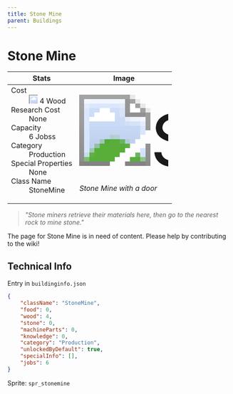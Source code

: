 ```yaml
---
title: Stone Mine
parent: Buildings
---
```

# Stone Mine

[//]: # (Pre-generated content)
<table><thead><tr><th>Stats</th><th>Image</th></tr></thead><tbody><tr><td><dl><dt>Cost</dt><dd><div class="resource-icon"><img style="object-position: -637px -751px;" src="https://tfe2-wiki.github.io/assets/sprites.png"></div> 4 Wood</dd><dt>Research Cost</dt><dd>None</dd><dt>Capacity</dt><dd>6 Jobss</dd><dt>Category</dt><dd>Production</dd><dt>Special Properties</dt><dd>None</dd><dt>Class Name</dt><dd>StoneMine</dd></dl></td><td><style>.building-image {width: 200px;height: 200px;overflow: hidden;position: relative;}.building-image img {image-rendering: pixelated;object-fit: none;transform: scale(10);transform-origin: left top;position: absolute;left: 0;top: 0;}.resource-image {width: 200px;height: 200px;overflow: hidden;position: relative;}.resource-image img {image-rendering: pixelated;object-fit: none;transform: scale(20);transform-origin: left top;position: absolute;left: 0;top: 0;}.building-icon {width: 20px;height: 20px;overflow: hidden;position: relative;display: inline-block;}.building-icon img {image-rendering: pixelated;object-fit: none;transform: scale(1);transform-origin: left top;position: absolute;left: 0;top: 0;}.resource-icon {width: 20px;height: 20px;overflow: hidden;position: relative;display: inline-block;}.resource-icon img {image-rendering: pixelated;object-fit: none;transform: scale(2);transform-origin: left top;position: absolute;left: 0;top: 0;}</style><div class="building-image"><img style="object-position: -458px -969px;" src="https://tfe2-wiki.github.io/assets/sprites.png" alt="Stone Mine Back"><img style="object-position: -436px -969px;" src="https://tfe2-wiki.github.io/assets/sprites.png" alt="Stone Mine"></div><i>Stone Mine with a door</i></td></tr></tbody></table><blockquote><i>"Stone miners retrieve their materials here, then go to the nearest rock to mine stone."</i></blockquote>

The page for Stone Mine is in need of content. Please help by contributing to the wiki!

## Technical Info
Entry in `buildinginfo.json`

```json
{
    "className": "StoneMine",
    "food": 0,
    "wood": 4,
    "stone": 0,
    "machineParts": 0,
    "knowledge": 0,
    "category": "Production",
    "unlockedByDefault": true,
    "specialInfo": [],
    "jobs": 6
}
```

Sprite: `spr_stonemine`


